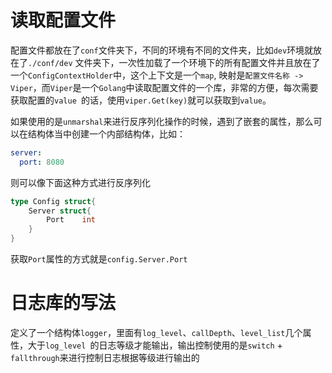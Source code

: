 # 读取配置文件

配置文件都放在了`conf`文件夹下，不同的环境有不同的文件夹，比如`dev`环境就放在了`./conf/dev`
文件夹下，一次性加载了一个环境下的所有配置文件并且放在了一个`ConfigContextHolder`中，这个上下文是一个`map`,
映射是`配置文件名称 -> Viper`，而`Viper`是一个`Golang`中读取配置文件的一个库，非常的方便，每次需要获取配置的`value
`的话，使用`viper.Get(key)`就可以获取到`value`。

如果使用的是`unmarshal`来进行反序列化操作的时候，遇到了嵌套的属性，那么可以在结构体当中创建一个内部结构体，比如：
```yaml
server:
  port: 8080
```
则可以像下面这种方式进行反序列化
```go
type Config struct{
	Server struct{
	    Port    int	
    }
}
```
获取`Port`属性的方式就是`config.Server.Port`
# 日志库的写法
定义了一个结构体`logger`，里面有`log_level`、`callDepth`、`level_list`几个属性，大于`log_level
`的日志等级才能输出，输出控制使用的是`switch` + `fallthrough`来进行控制日志根据等级进行输出的